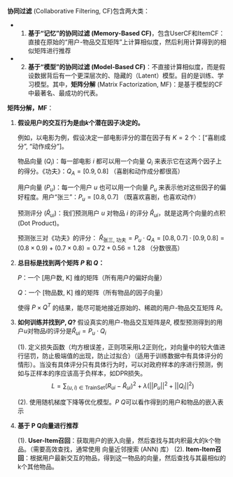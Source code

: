 **协同过滤** (Collaborative Filtering, CF)包含两大类：
* 1. **基于“记忆”的协同过滤 (Memory-Based CF)**，包含UserCF和ItemCF：直接在原始的“用户-物品交互矩阵”上计算相似度，然后利用计算得到的相似矩阵进行推荐
* 2. **基于“模型”的协同过滤 (Model-Based CF)**：不直接计算相似度，而是假设数据背后有一个更深层次的、隐藏的（Latent）模型。目的是训练、学习模型。其中，**矩阵分解** (Matrix Factorization, MF)：是基于模型的CF中最著名、最成功的代表。
  
**矩阵分解，MF**：
1. **假设用户的交互行为是由$k$个潜在因子决定的。**
   
    例如，以电影为例，假设决定一部电影评分的潜在因子有 $K=2$ 个：[“喜剧成分”, “动作成分”]。
    
    物品向量 ($Q_i$)：每一部电影 $i$ 都可以用一个向量 $Q_i$ 来表示它在这两个因子上的得分。《功夫》：$Q_A = [0.9, 0.8]$ （喜剧和动作成分都很高）

    用户向量 ($P_u$)：每一个用户 $u$ 也可以用一个向量 $P_u$ 来表示他对这些因子的偏好程度。用户“张三”：$P_u = [0.8, 0.7]$ （既喜欢喜剧，也喜欢动作）

    预测评分 ($\hat{R}_{ui}$)：我们预测用户 $u$ 对物品 $i$ 的评分 $\hat{R}_{ui}$，就是这两个向量的点积 (Dot Product)。

    预测张三对《功夫》的评分：
$\hat{R}_{\text{张三, 功夫}} = P_u \cdot Q_A = [0.8, 0.7] \cdot [0.9, 0.8] = (0.8 \times 0.9) + (0.7 \times 0.8) = 0.72 + 0.56 = 1.28$ （分数很高）

2. **总目标是找到两个矩阵 $P$ 和 $Q$：**
   
   
   $P$：一个 [用户数, K] 维的矩阵（所有用户的偏好向量）
   
   $Q$：一个 [物品数, K] 维的矩阵（所有物品的因子向量）

   使得 $P \times Q^T$ 的结果，能尽可能地接近原始的、稀疏的用户-物品交互矩阵 $R$。

3. **如何训练并找到$P, Q$?** 假设真实的用户-物品交互矩阵是$R$, 模型预测得到的用户$u$对物品$i$的评分是$\hat{R}_{ui} = P_u \cdot Q_i$
   
   (1). 定义损失函数（均方根误差，正则项采用L2正则化，对向量中的较大值进行惩罚，防止极端值的出现，防止过拟合）（适用于训练数据中有具体评分的情形）。当没有具体评分只有具体行为时，可以对政府样本的序进行预测，例如与正样本的序应该高于负样本，如DPR损失。
   $$L = \sum_{(u,i) \in \text{TrainSet}} (R_{ui} - \hat{R}_{ui})^2 + \lambda (||P_u||^2 + ||Q_i||^2)$$

   (2). 使用随机梯度下降等优化模型。$P$ $Q$可以看作得到的用户和物品的嵌入表示

4. **基于 P Q向量进行推荐**
   
   (1). **User-Item召回**：获取用户的嵌入向量，然后查找与其内积最大的k个物品。（需要高效查找，通常使用 向量近邻搜索 (ANN) 库）
   (2). **Item-Item召回**：根据用户最新交互的物品，得到这一物品的向量，然后查找与其最相似的k个其他物品。

